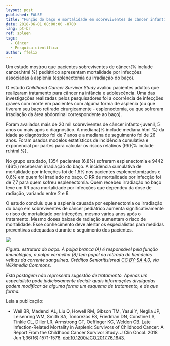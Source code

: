 ```yaml
---
layout: post
published: FALSE
title: "Função do baço e mortalidade em sobreviventes de câncer infantil"
date: 2018-06-01 08:00:00 -0700
lang: pt-br
ref: spleen
tags:
  - Câncer
  - Pesquisa científica
author: ffelix
---
```

Um estudo mostrou que pacientes sobreviventes de câncer{% include cancer.html %} pediátrico apresentam mortalidade por infecções associadas à asplenia (esplenectomia
ou irradiação do baço).
<!--more-->

O estudo _Childhood Cancer Survivor Study_ avaliou pacientes adultos que realizaram tratamento para câncer na infância e adolescência. Uma
das investigações realizadas pelos pesquisadores foi a ocorrência de infecções graves com morte em pacientes com alguma forma de asplenia (ou
que tiveram seu baço retirado cirurgicamente - esplenectomia, ou que sofreram irradiação da área abdominal correspondente ao baço).

Foram avaliados mais de 20 mil sobreviventes de câncer infanto-juvenil, 5 anos ou mais após o diagnóstico. A mediana{% include mediana.html %} da idade ao diagnóstico foi de 7 anos e a mediana de seguimento foi de 26 anos. Foram usados modelos estatísticos de incidência cumulativa e exponencial por partes para calcular os riscos relativos (RR){% include rr.html %}.

No grupo estudado, 1354 pacientes (6,8%) sofreram esplenectomia e 9442 (46%) receberam irradiação do baço. A incidência cumulativa de mortalidade por infecções foi de 1,5% nos pacientes esplenectomizados e 0,6% em quem foi irradiado no baço. O RR de mortalidade por infecção foi de 7,7 para quem sofreu esplenectomia. Quem recebeu irradiação no baço teve um RR para mortalidade por infecções que dependeu da dose de radiação, variando entre 2 e 6.

O estudo concluiu que a asplenia causada por esplenectomia ou irradiação do baço em sobreviventes de câncer pediátrico aumenta significativamente o risco de mortalidade por infecções, mesmo vários anos após o tratamento. Mesmo doses baixas de radiação aumentam o risco de mortalidade. Esse conhecimento deve alertar os especialistas para medidas preventivas adequadas durante o seguimento dos pacientes.

![](https://upload.wikimedia.org/wikipedia/commons/4/41/Red_Pulp_and_White_Pulp_of_the_Spleen.jpg)

_Figura: estrutura do baço. A polpa branca (A) é responsável pela função imunológica, a polpa vermelha (B) tem papel na retirada de hemácias velhas da corrente sanguínea. Créditos Senioritisisreal [CC BY-SA 4.0](https://creativecommons.org/licenses/by-sa/4.0), via Wikimedia Commons._

_Esta postagem não representa sugestão de tratamento. Apenas um especialista pode judiciosamente decidir quais informações divulgadas podem modificar de alguma forma um esquema de tratamento, e de que forma._

Leia a publicação:
- Weil BR, Madenci AL, Liu Q, Howell RM, Gibson TM, Yasui Y, Neglia JP,
Leisenring WM, Smith SA, Tonorezos ES, Friedman DN, Constine LS, Tinkle CL,
Diller LR, Armstrong GT, Oeffinger KC, Weldon CB. Late Infection-Related
Mortality in Asplenic Survivors of Childhood Cancer: A Report From the Childhood
Cancer Survivor Study. J Clin Oncol. 2018 Jun 1;36(16):1571-1578. [doi:10.1200/JCO.2017.76.1643](https://doi.org/10.1200/JCO.2017.76.1643).
